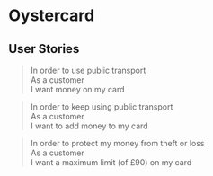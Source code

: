 # Oystercard

## User Stories

> In order to use public transport  
> As a customer  
> I want money on my card

> In order to keep using public transport  
> As a customer  
> I want to add money to my card

> In order to protect my money from theft or loss  
> As a customer  
> I want a maximum limit (of £90) on my card
